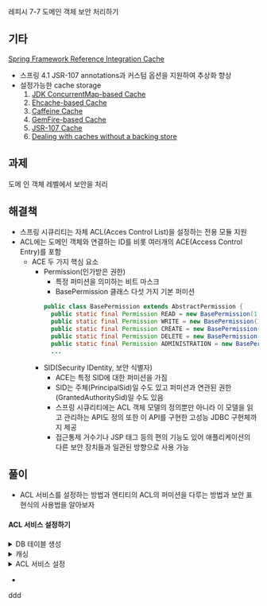레피시 7-7 도메인 객체 보안 처리하기

기타
---
[Spring Framework Reference Integration Cache](https://docs.spring.io/spring-framework/docs/current/spring-framework-reference/integration.html#cache)
  - 스프링 4.1 JSR-107 annotations과 커스텀 옵션을 지원하여 추상화 향상
  - 설정가능한 cache storage
    1. [JDK ConcurrentMap-based Cache](https://docs.spring.io/spring-framework/docs/current/spring-framework-reference/integration.html#cache-store-configuration-jdk)
    2. [Ehcache-based Cache](https://docs.spring.io/spring-framework/docs/current/spring-framework-reference/integration.html#cache-store-configuration-ehcache)
    3. [Caffeine Cache](https://docs.spring.io/spring-framework/docs/current/spring-framework-reference/integration.html#cache-store-configuration-caffeine)
    4. [GemFire-based Cache](https://docs.spring.io/spring-framework/docs/current/spring-framework-reference/integration.html#cache-store-configuration-gemfire)
    5. [JSR-107 Cache](https://docs.spring.io/spring-framework/docs/current/spring-framework-reference/integration.html#cache-store-configuration-jsr107)
    6. [Dealing with caches without a backing store](https://docs.spring.io/spring-framework/docs/current/spring-framework-reference/integration.html#cache-store-configuration-noop)

과제
---
도메 인 객체 레벨에서 보안을 처리

해결책
---
- 스프링 시큐리티는 자체 ACL(Acces Control List)을 설정하는 전용 모듈 지원
- ACL에는 도메인 객체와 연결하는 ID를 비롯 여러개의 ACE(Access Control Entry)를 포함
  - ACE 두 가지 핵심 요소
    - Permission(인가받은 권한)
      - 특정 퍼미션을 의미하는 비트 마스크
      - BasePermission 클래스 다섯 가지 기본 퍼미션
      ```java
      public class BasePermission extends AbstractPermission {
        public static final Permission READ = new BasePermission(1 << 0, 'R'); // 1
        public static final Permission WRITE = new BasePermission(1 << 1, 'W'); // 2
        public static final Permission CREATE = new BasePermission(1 << 2, 'C'); // 4
        public static final Permission DELETE = new BasePermission(1 << 3, 'D'); // 8
        public static final Permission ADMINISTRATION = new BasePermission(1 << 4, 'A'); // 16
        ...
      ```
    - SID(Security IDentity, 보안 식별자)
      - ACE는 특정 SID에 대한 퍼미션을 가짐
      - SID는 주체(PrincipalSid)일 수도 있고 퍼미션과 연관된 권한(GrantedAuthoritySid)일 수도 있음
      - 스프링 시큐리티에는 ACL 객체 모델의 정의뿐만 아니라 이 모델을 읽고 관리하는 API도 정의 또한 이 API를 구현한 고성능 JDBC 구현체까지 제공
      - 접근통제 거수기나 JSP 태그 등의 편의 기능도 있어 애플리케이션의 다른 보안 장치들과 일관된 방향으로 사용 가능

## 풀이
- ACL 서비스를 설정하는 방법과 엔티티의 ACL의 퍼미션을 다루는 방법과 보안 표현식의 사용법을 알아보자



#### ACL 서비스 설정하기

<details>
  <summary>DB 테이블 생성</summary>
    ```sql
    CREATE TABLE ACL_SID(
        ID         BIGINT        NOT NULL GENERATED BY DEFAULT AS IDENTITY,
        SID        VARCHAR(100)  NOT NULL,
        PRINCIPAL  SMALLINT      NOT NULL,
        PRIMARY KEY (ID),
        UNIQUE (SID, PRINCIPAL)
    );
    
    CREATE TABLE ACL_CLASS(
        ID     BIGINT        NOT NULL GENERATED BY DEFAULT AS IDENTITY,
        CLASS  VARCHAR(100)  NOT NULL,
        PRIMARY KEY (ID),
        UNIQUE (CLASS)
    );
    
    CREATE TABLE ACL_OBJECT_IDENTITY(
        ID                  BIGINT    NOT NULL GENERATED BY DEFAULT AS IDENTITY,
        OBJECT_ID_CLASS     BIGINT    NOT NULL,
        OBJECT_ID_IDENTITY  BIGINT    NOT NULL,
        PARENT_OBJECT       BIGINT,
        OWNER_SID           BIGINT,
        ENTRIES_INHERITING  SMALLINT  NOT NULL,
        PRIMARY KEY (ID),
        UNIQUE (OBJECT_ID_CLASS, OBJECT_ID_IDENTITY),
        FOREIGN KEY (PARENT_OBJECT)   REFERENCES ACL_OBJECT_IDENTITY,
        FOREIGN KEY (OBJECT_ID_CLASS) REFERENCES ACL_CLASS,
        FOREIGN KEY (OWNER_SID)       REFERENCES ACL_SID
    );
    
    CREATE TABLE ACL_ENTRY(
        ID                  BIGINT    NOT NULL GENERATED BY DEFAULT AS IDENTITY,
        ACL_OBJECT_IDENTITY BIGINT    NOT NULL,
        ACE_ORDER           INT       NOT NULL,
        SID                 BIGINT    NOT NULL,
        MASK                INTEGER   NOT NULL,
        GRANTING            SMALLINT  NOT NULL,
        AUDIT_SUCCESS       SMALLINT  NOT NULL,
        AUDIT_FAILURE       SMALLINT  NOT NULL,
        PRIMARY KEY (ID),
        UNIQUE (ACL_OBJECT_IDENTITY, ACE_ORDER),
        FOREIGN KEY (ACL_OBJECT_IDENTITY) REFERENCES ACL_OBJECT_IDENTITY,
        FOREIGN KEY (SID)                 REFERENCES ACL_SID
    );
    ```
    >org.springframework.security.acls.createAclSchema.sql  
    >org.springframework.security.acls.createAclSchemaMySQL.sql  
    >org.springframework.security.acls.createAclSchemaOracle.sql  
    >org.springframework.security.acls.createAclSchemaPostgres.sql  
    >org.springframework.security.acls.createAclSchemaSqlServer.sql  
    >org.springframework.security.acls.createAclSchemaWithAclClassIdType.sql

</details>

<details>
<summary>캐싱</summary>
- 도메인 객체가 많아질수록 전체 ACL 개수도 증가, 스프링 시큐리티는 ACL 객체를 캐시하는 기능을 지원
```xml
<ehcache>
...
    <cache name="aclCache"
           maxElementsInMemory="1000"
           eternal="false"
           timeToIdleSeconds="600"
           timeToLiveSeconds="3600"
           overflowToDisk="true"
            />
</ehcache>
```

</details>
<details>
<summary>ACL 서비스 설정</summary>
</details>


- 
ddd
